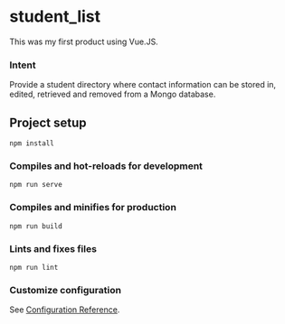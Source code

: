 # student_list

This was my first product using Vue.JS. 

### Intent ###

Provide a student directory where contact information can be stored in, edited, retrieved and removed from a Mongo database. 

## Project setup
```
npm install
```

### Compiles and hot-reloads for development
```
npm run serve
```

### Compiles and minifies for production
```
npm run build
```

### Lints and fixes files
```
npm run lint
```

### Customize configuration
See [Configuration Reference](https://cli.vuejs.org/config/).
